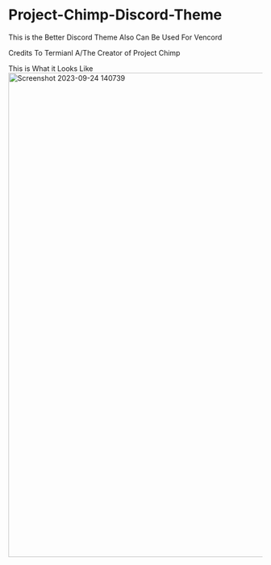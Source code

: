 # Project-Chimp-Discord-Theme
This is the Better Discord Theme Also Can Be Used For Vencord

Credits To Termianl A/The Creator of Project Chimp

This is What it Looks Like
<img width="960" alt="Screenshot 2023-09-24 140739" src="https://github.com/VRR766/Project-Chimp-Discord-Theme/assets/139027273/121b4bbf-a017-4cae-8256-84b1263869bc">
